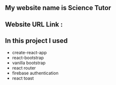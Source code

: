 ## My website name is Science Tutor 
## Website URL Link : 

## In this project I used 
* create-react-app
* react-bootstrap 
* vanilla bootstrap
* react router 
* firebase authentication 
* react toast 
